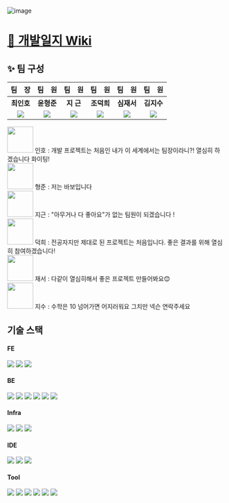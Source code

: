 ![image](/uploads/a96fc83be7c9523e23cadea4af27d9d4/image.png)

# [📃 개발일지 Wiki](https://lab.ssafy.com/s07-webmobile2-sub2/S07P12C206/-/wikis/home)


## :sparkles: 팀 구성 

| 팀　장 | 팀　원 | 팀　원 | 팀　원 | 팀　원 | 팀　원 |
| :-----: | :-----: | :---: | :-----: | :-----: | :-----: |
| **최인호** | **윤형준** | **지 근** | **조덕희** | **심재서** | **김지수** |
| <img src="https://img.shields.io/badge/FE-F8DC75"> | <img src="https://img.shields.io/badge/FE-F8DC75"> | <img src="https://img.shields.io/badge/BE-6DB33F">  | <img src="https://img.shields.io/badge/BE-6DB33F"> | <img src="https://img.shields.io/badge/BE-6DB33F"> | <img src="https://img.shields.io/badge/FE-F8DC75"> |


<img src = "/uploads/f50ed29f5e5cb395e08f9aaf1ab1ddd0/image.png" width = "60" height = "60">
인호 : 개발 프로젝트는 처음인 내가 이 세계에서는 팀장이라니?! 열심히 하겠습니다 화이팅! <br>     
<img src = "/uploads/fd220bd593e4692498289ba0cd328050/image.png" width = "60" height = "60">
형준 : 저는 바보입니다 <br> 
<img src = "/uploads/7814fe722369bce8eeb7484103c5e4f8/image.png" width = "60" height = "60">
지근 : "아무거나 다 좋아요"가 없는 팀원이 되겠습니다 !  <br>
<img src = "/uploads/044cc950ab727ae05ca3b21972ea360b/image.png" width = "60" height = "60">
덕희 : 전공자지만 제대로 된 프로젝트는 처음입니다. 좋은 결과를 위해 열심히 참여하겠습니다! <br>
<img src = "/uploads/754059cebbec97d3f7228f521ad9f9d0/image.png" width = "60" height = "60">
재서 : 다같이 열심히해서 좋은 프로젝트 만들어봐요😊 <br>
<img src = "/uploads/30eb7d89542ecece03f421638327e35a/image.png" width = "60" height = "60">
지수 : 수학은 10 넘어가면 어지러워요 그치만 넥슨 연락주세요   


## 기술 스택
#### FE
<img src="https://img.shields.io/badge/html5-E34F26?style=for-the-badge&logo=html5&logoColor=white">
<img src="https://img.shields.io/badge/css-1572B6?style=for-the-badge&logo=css3&logoColor=white">
<img src="https://img.shields.io/badge/vue.js-4FC08D?style=for-the-badge&logo=vue.js&logoColor=white">
<br>

#### BE
<img src="https://img.shields.io/badge/java-007396?style=for-the-badge&logo=java&logoColor=white">
<img src="https://img.shields.io/badge/springboot-6DB33F?style=for-the-badge&logo=springboot&logoColor=white">
<img src="https://img.shields.io/badge/springsecurity-6DB33F?style=for-the-badge&logo=springsecurity&logoColor=white">
<img src="https://img.shields.io/badge/mysql-4479A1?style=for-the-badge&logo=mysql&logoColor=white">
<img src="https://img.shields.io/badge/Hibernate-59666C?style=for-the-badge&logo=Hibernate&logoColor=white">
<img src="https://img.shields.io/badge/jpa-6DB33F?style=for-the-badge&logo=jpa&logoColor=white">
<br>

#### Infra
<img src="https://img.shields.io/badge/Nginx-009639C?style=for-the-badge&logo=Nginx&logoColor=white">
<img src="https://img.shields.io/badge/Aws-569A31?style=for-the-badge&logo=amazons3&logoColor=white">
<img src="https://img.shields.io/badge/google-4285F4?style=for-the-badge&logo=googlecloud&logoColor=white">
<br>

#### IDE
<img src="https://img.shields.io/badge/VisualStudioCode-007ACC?style=for-the-badge&logo=VisualStudioCode&logoColor=white">
<img src="https://img.shields.io/badge/Inteelij-000000?style=for-the-badge&logo=Intellijidea&logoColor=white">
<img src="https://img.shields.io/badge/google-4285F4?style=for-the-badge&logo=googlecloud&logoColor=white">
<br>

#### Tool
<img src="https://img.shields.io/badge/POSTMAN-FF6C37?style=for-the-badge&logo=Postman&logoColor=white">
<img src="https://img.shields.io/badge/Mattermost-0058CC?style=for-the-badge&logo=Mattermost&logoColor=white">
<img src="https://img.shields.io/badge/Jira-0052CC?style=for-the-badge&logo=JIRAsoftware&logoColor=white">
<img src="https://img.shields.io/badge/git-F05032?style=for-the-badge&logo=git&logoColor=white">
<img src="https://img.shields.io/badge/notion-000000?style=for-the-badge&logo=notion&logoColor=white">
<img src="https://img.shields.io/badge/figma-F24E1E?style=for-the-badge&logo=figma&logoColor=white">
